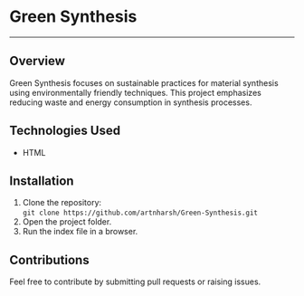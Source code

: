 # Green Synthesis

---

## Overview
Green Synthesis focuses on sustainable practices for material synthesis using environmentally friendly techniques. This project emphasizes reducing waste and energy consumption in synthesis processes.

## Technologies Used
- HTML

## Installation
1. Clone the repository:  
   `git clone https://github.com/artnharsh/Green-Synthesis.git`
2. Open the project folder.
3. Run the index file in a browser.

## Contributions
Feel free to contribute by submitting pull requests or raising issues.




